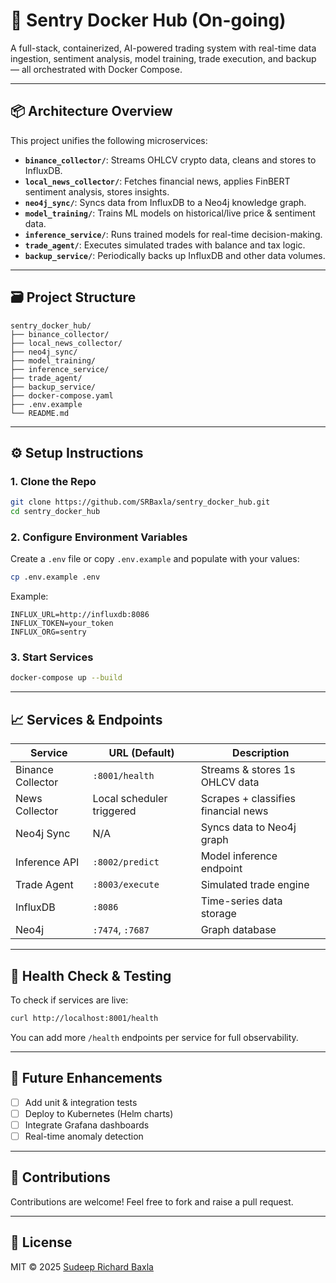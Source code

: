 # 🧠 Sentry Docker Hub (On-going)

A full-stack, containerized, AI-powered trading system with real-time data ingestion, sentiment analysis, model training, trade execution, and backup — all orchestrated with Docker Compose.

---

## 📦 Architecture Overview

This project unifies the following microservices:

- **`binance_collector/`**: Streams OHLCV crypto data, cleans and stores to InfluxDB.
- **`local_news_collector/`**: Fetches financial news, applies FinBERT sentiment analysis, stores insights.
- **`neo4j_sync/`**: Syncs data from InfluxDB to a Neo4j knowledge graph.
- **`model_training/`**: Trains ML models on historical/live price & sentiment data.
- **`inference_service/`**: Runs trained models for real-time decision-making.
- **`trade_agent/`**: Executes simulated trades with balance and tax logic.
- **`backup_service/`**: Periodically backs up InfluxDB and other data volumes.

---

## 🗃 Project Structure

```
sentry_docker_hub/
├── binance_collector/
├── local_news_collector/
├── neo4j_sync/
├── model_training/
├── inference_service/
├── trade_agent/
├── backup_service/
├── docker-compose.yaml
├── .env.example
└── README.md
```

---

## ⚙️ Setup Instructions

### 1. Clone the Repo
```bash
git clone https://github.com/SRBaxla/sentry_docker_hub.git
cd sentry_docker_hub
```

### 2. Configure Environment Variables
Create a `.env` file or copy `.env.example` and populate with your values:
```bash
cp .env.example .env
```

Example:
```
INFLUX_URL=http://influxdb:8086
INFLUX_TOKEN=your_token
INFLUX_ORG=sentry
```

### 3. Start Services
```bash
docker-compose up --build
```

---

## 📈 Services & Endpoints

| Service              | URL (Default)             | Description                            |
|----------------------|---------------------------|----------------------------------------|
| Binance Collector    | `:8001/health`            | Streams & stores 1s OHLCV data         |
| News Collector       | Local scheduler triggered | Scrapes + classifies financial news    |
| Neo4j Sync           | N/A                       | Syncs data to Neo4j graph              |
| Inference API        | `:8002/predict`           | Model inference endpoint               |
| Trade Agent          | `:8003/execute`           | Simulated trade engine                 |
| InfluxDB             | `:8086`                   | Time-series data storage               |
| Neo4j                | `:7474`, `:7687`          | Graph database                         |

---

## 🧪 Health Check & Testing

To check if services are live:

```bash
curl http://localhost:8001/health
```

You can add more `/health` endpoints per service for full observability.

---

## 🧠 Future Enhancements

- [ ] Add unit & integration tests
- [ ] Deploy to Kubernetes (Helm charts)
- [ ] Integrate Grafana dashboards
- [ ] Real-time anomaly detection

---

## 🤝 Contributions

Contributions are welcome! Feel free to fork and raise a pull request.

---

## 📜 License

MIT © 2025 [Sudeep Richard Baxla](https://github.com/SRBaxla)
